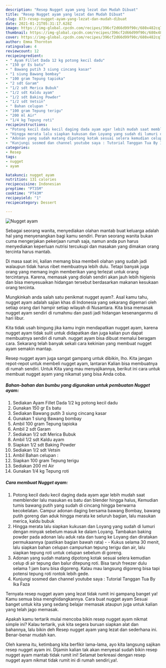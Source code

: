 ```yaml
---
description: "Resep Nugget ayam yang lezat dan Mudah Dibuat"
title: "Resep Nugget ayam yang lezat dan Mudah Dibuat"
slug: 873-resep-nugget-ayam-yang-lezat-dan-mudah-dibuat
date: 2021-01-21T05:31:17.628Z
image: https://img-global.cpcdn.com/recipes/396cf2d66d99f90c/680x482cq70/nugget-ayam-foto-resep-utama.jpg
thumbnail: https://img-global.cpcdn.com/recipes/396cf2d66d99f90c/680x482cq70/nugget-ayam-foto-resep-utama.jpg
cover: https://img-global.cpcdn.com/recipes/396cf2d66d99f90c/680x482cq70/nugget-ayam-foto-resep-utama.jpg
author: Emma Thornton
ratingvalue: 4
reviewcount: 12
recipeingredient:
- " Ayam Fillet Dada 12 kg potong kecil dadu"
- "150 gr Es batu"
- " Bawang putih 3 siung cincang kasar"
- "1 siung Bawang bombay"
- "100 gram Tepung tapioka"
- "2 sdt Garam"
- "1/2 sdt Merica Bubuk"
- "1/2 sdt Kaldu ayam"
- "1/2 sdt Baking Powder"
- "1/2 sdt Vetsin"
- " Bahan celupan "
- "100 gram Tepung terigu"
- "200 ml Air"
- "1/4 kg Tepung roti"
recipeinstructions:
- "Potong kecil dadu kecil daging dada ayam agar lebih mudah saat memblender lalu masukan es batu dan blender hingga halus, Kemudian tumis bawang putih yang sudah di cincang hingga berwarna kecokelatan. Campur adonan daging bersama bawang Bombay, bawang putih goreng dan aduk hingga merata ke seluruh bagian, lalu masukan merica, kaldu bubuk"
- "Hingga merata lalu siapkan kukusan dan Loyang yang sudah di lumuri dengan minyak sebelum masuk ke dalam Loyang. Tambakan baking powder pada adonan lalu aduk rata dan tuang ke Loyang dan diratakan permukaannya (pastikan bagian bawah rata)   Kukus selama 30 menit, lalu siapkan bahan celupan campurkan tepung terigu dan air, lalu siapkan tepung roti untuk celupan sebelum di goreng."
- "Adonan yang sudah matang dipotong kotak sesuai selera kemudian celup di air tepung dan balur ditepung roti. Bisa taruh freezer dulu selama 1 jam baru bisa digoreng. Kalau mau langsung digoreng bisa tapi potensi tepung roti rontok lebih gede."
- "Kunjungi sosmed dan channel youtube saya : Tutorial Tanggan Tua By Ika Faza"
categories:
- Resep
tags:
- nugget
- ayam

katakunci: nugget ayam 
nutrition: 131 calories
recipecuisine: Indonesian
preptime: "PT35M"
cooktime: "PT43M"
recipeyield: "1"
recipecategory: Dessert

---
```



![Nugget ayam](https://img-global.cpcdn.com/recipes/396cf2d66d99f90c/680x482cq70/nugget-ayam-foto-resep-utama.jpg)

Sebagai seorang wanita, menyediakan olahan mantab buat keluarga adalah hal yang menyenangkan bagi kamu sendiri. Peran seorang  wanita bukan cuma mengerjakan pekerjaan rumah saja, namun anda pun harus menyediakan keperluan nutrisi tercukupi dan masakan yang dimakan orang tercinta harus mantab.

Di masa  saat ini, kalian memang bisa membeli olahan yang sudah jadi walaupun tidak harus ribet membuatnya lebih dulu. Tetapi banyak juga orang yang memang ingin memberikan yang terlezat untuk orang tercintanya. Karena, memasak yang diolah sendiri akan jauh lebih higienis dan bisa menyesuaikan hidangan tersebut berdasarkan makanan kesukaan orang tercinta. 



Mungkinkah anda salah satu penikmat nugget ayam?. Asal kamu tahu, nugget ayam adalah sajian khas di Indonesia yang sekarang digemari oleh setiap orang dari hampir setiap wilayah di Nusantara. Kita bisa memasak nugget ayam sendiri di rumahmu dan pasti jadi hidangan kesenanganmu di hari libur.

Kita tidak usah bingung jika kamu ingin mendapatkan nugget ayam, karena nugget ayam tidak sulit untuk didapatkan dan juga kalian pun dapat membuatnya sendiri di rumah. nugget ayam bisa dibuat memalui beragam cara. Sekarang telah banyak sekali cara kekinian yang membuat nugget ayam semakin mantap.

Resep nugget ayam juga sangat gampang untuk dibikin, lho. Kita jangan repot-repot untuk membeli nugget ayam, lantaran Kalian bisa membuatnya di rumah sendiri. Untuk Kita yang mau menyajikannya, berikut ini cara untuk membuat nugget ayam yang nikamat yang bisa Anda coba.

<!--inarticleads1-->

##### Bahan-bahan dan bumbu yang digunakan untuk pembuatan Nugget ayam:

1. Sediakan  Ayam Fillet Dada 1/2 kg potong kecil dadu
1. Gunakan 150 gr Es batu
1. Sediakan  Bawang putih 3 siung cincang kasar
1. Gunakan 1 siung Bawang bombay
1. Ambil 100 gram Tepung tapioka
1. Ambil 2 sdt Garam
1. Sediakan 1/2 sdt Merica Bubuk
1. Ambil 1/2 sdt Kaldu ayam
1. Siapkan 1/2 sdt Baking Powder
1. Sediakan 1/2 sdt Vetsin
1. Ambil  Bahan celupan :
1. Siapkan 100 gram Tepung terigu
1. Sediakan 200 ml Air
1. Gunakan 1/4 kg Tepung roti




<!--inarticleads2-->

##### Cara membuat Nugget ayam:

1. Potong kecil dadu kecil daging dada ayam agar lebih mudah saat memblender lalu masukan es batu dan blender hingga halus, Kemudian tumis bawang putih yang sudah di cincang hingga berwarna kecokelatan. Campur adonan daging bersama bawang Bombay, bawang putih goreng dan aduk hingga merata ke seluruh bagian, lalu masukan merica, kaldu bubuk
1. Hingga merata lalu siapkan kukusan dan Loyang yang sudah di lumuri dengan minyak sebelum masuk ke dalam Loyang. Tambakan baking powder pada adonan lalu aduk rata dan tuang ke Loyang dan diratakan permukaannya (pastikan bagian bawah rata)  -  - Kukus selama 30 menit, lalu siapkan bahan celupan campurkan tepung terigu dan air, lalu siapkan tepung roti untuk celupan sebelum di goreng.
1. Adonan yang sudah matang dipotong kotak sesuai selera kemudian celup di air tepung dan balur ditepung roti. Bisa taruh freezer dulu selama 1 jam baru bisa digoreng. Kalau mau langsung digoreng bisa tapi potensi tepung roti rontok lebih gede.
1. Kunjungi sosmed dan channel youtube saya : Tutorial Tanggan Tua By Ika Faza




Ternyata resep nugget ayam yang lezat tidak rumit ini gampang banget ya! Kamu semua bisa menghidangkannya. Cara buat nugget ayam Sesuai banget untuk kita yang sedang belajar memasak ataupun juga untuk kalian yang telah jago memasak.

Apakah kamu tertarik mulai mencoba bikin resep nugget ayam nikmat simple ini? Kalau tertarik, yuk kita segera buruan siapkan alat dan bahannya, lalu bikin deh Resep nugget ayam yang lezat dan sederhana ini. Benar-benar mudah kan. 

Oleh karena itu, ketimbang kita berfikir lama-lama, ayo kita langsung sajikan resep nugget ayam ini. Dijamin kalian tak akan menyesal sudah bikin resep nugget ayam mantab tidak rumit ini! Selamat berkreasi dengan resep nugget ayam nikmat tidak rumit ini di rumah sendiri,ya!.

